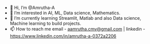 - 👋 Hi, I’m @Amrutha-A
- 👀 I’m interested in AI, ML, Data science, Mathematics.
- 🌱 I’m currently learning Streamlit, Matlab and also Data science, Machine learning to build projects.
- 📫 How to reach me email - aamrutha.cmv@gmail.com | linkedin - https://www.linkedin.com/in/amrutha-a-0372a2206

<!---
Amrutha-A/Amrutha-A is a ✨ special ✨ repository because its `README.md` (this file) appears on your GitHub profile.
You can click the Preview link to take a look at your changes.
--->
